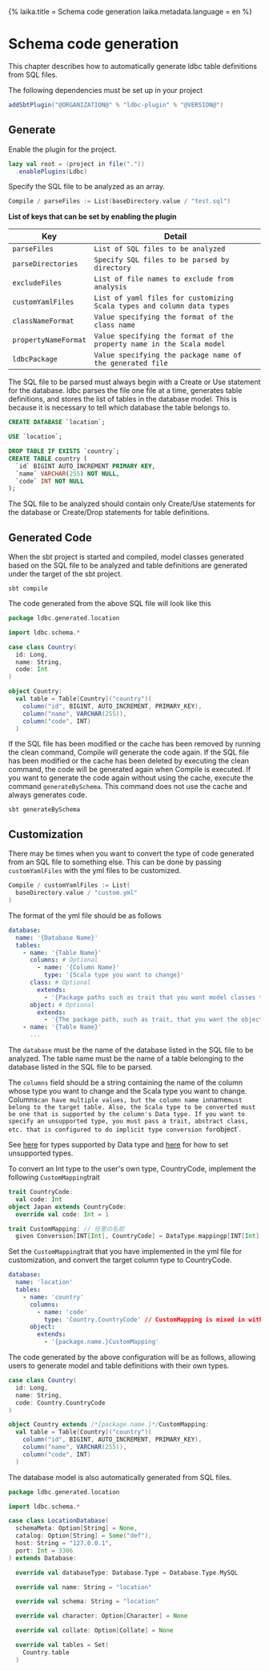 {%
  laika.title = Schema code generation
  laika.metadata.language = en
%}

# Schema code generation

This chapter describes how to automatically generate ldbc table definitions from SQL files.

The following dependencies must be set up in your project

```scala 3
addSbtPlugin("@ORGANIZATION@" % "ldbc-plugin" % "@VERSION@")
```

## Generate

Enable the plugin for the project.

```sbt
lazy val root = (project in file("."))
  .enablePlugins(Ldbc)
```

Specify the SQL file to be analyzed as an array.

```sbt
Compile / parseFiles := List(baseDirectory.value / "test.sql")
```

**List of keys that can be set by enabling the plugin**

| Key                  | Detail                                                                 |
|----------------------|------------------------------------------------------------------------|
| `parseFiles`         | `List of SQL files to be analyzed`                                     |
| `parseDirectories`   | `Specify SQL files to be parsed by directory`                          |
| `excludeFiles`       | `List of file names to exclude from analysis`                          |
| `customYamlFiles`    | `List of yaml files for customizing Scala types and column data types` |
| `classNameFormat`    | `Value specifying the format of the class name`                        |
| `propertyNameFormat` | `Value specifying the format of the property name in the Scala model`  |
| `ldbcPackage`        | `Value specifying the package name of the generated file`              |

The SQL file to be parsed must always begin with a Create or Use statement for the database. ldbc parses the file one file at a time, generates table definitions, and stores the list of tables in the database model.
This is because it is necessary to tell which database the table belongs to.

```sql
CREATE DATABASE `location`;

USE `location`;

DROP TABLE IF EXISTS `country`;
CREATE TABLE country (
  `id` BIGINT AUTO_INCREMENT PRIMARY KEY,
  `name` VARCHAR(255) NOT NULL,
  `code` INT NOT NULL
);
```

The SQL file to be analyzed should contain only Create/Use statements for the database or Create/Drop statements for table definitions.

## Generated Code

When the sbt project is started and compiled, model classes generated based on the SQL file to be analyzed and table definitions are generated under the target of the sbt project.

```shell
sbt compile
```

The code generated from the above SQL file will look like this

```scala 3
package ldbc.generated.location

import ldbc.schema.*

case class Country(
  id: Long,
  name: String,
  code: Int
)

object Country:
  val table = Table[Country]("country")(
    column("id", BIGINT, AUTO_INCREMENT, PRIMARY_KEY),
    column("name", VARCHAR(255)),
    column("code", INT)
  )
```

If the SQL file has been modified or the cache has been removed by running the clean command, Compile will generate the code again. If the SQL file has been modified or the cache has been deleted by executing the clean command, the code will be generated again when Compile is executed.
If you want to generate the code again without using the cache, execute the command `generateBySchema`. This command does not use the cache and always generates code.

```shell
sbt generateBySchema
```

## Customization

There may be times when you want to convert the type of code generated from an SQL file to something else. This can be done by passing `customYamlFiles` with the yml files to be customized.

```sbt
Compile / customYamlFiles := List(
  baseDirectory.value / "custom.yml"
)
```

The format of the yml file should be as follows

```yaml
database:
  name: '{Database Name}'
  tables:
    - name: '{Table Name}'
      columns: # Optional
        - name: '{Column Name}'
          type: '{Scala type you want to change}'
      class: # Optional
        extends:
          - '{Package paths such as trait that you want model classes to inherit}' // package.trait.name
      object: # Optional
        extends:
          - '{The package path, such as trait, that you want the object to inherit.}'
    - name: '{Table Name}'
      ...
```

The `database` must be the name of the database listed in the SQL file to be analyzed. The table name must be the name of a table belonging to the database listed in the SQL file to be parsed.

The `columns` field should be a string containing the name of the column whose type you want to change and the Scala type you want to change. Columns` can have multiple values, but the column name in `name` must belong to the target table.
Also, the Scala type to be converted must be one that is supported by the column's Data type. If you want to specify an unsupported type, you must pass a trait, abstract class, etc. that is configured to do implicit type conversion for `object`.

See [here](/en/tutorial/Schema.md#data-type) for types supported by Data type and [here](/en/tutorial/Schema.md#custom-data-types) for how to set unsupported types.

To convert an Int type to the user's own type, CountryCode, implement the following `CustomMapping`trait

```scala 3
trait CountryCode:
  val code: Int
object Japan extends CountryCode:
  override val code: Int = 1

trait CustomMapping: // 任意の名前
  given Conversion[INT[Int], CountryCode] = DataType.mappingp[INT[Int], CountryCode]
```

Set the `CustomMapping`trait that you have implemented in the yml file for customization, and convert the target column type to CountryCode.

```yaml
database:
  name: 'location'
  tables:
    - name: 'country'
      columns:
        - name: 'code'
          type: 'Country.CountryCode' // CustomMapping is mixed in with the Country object so that it can be retrieved from there.
      object:
        extends:
          - '{package.name.}CustomMapping'
```

The code generated by the above configuration will be as follows, allowing users to generate model and table definitions with their own types.

```scala 3
case class Country(
  id: Long,
  name: String,
  code: Country.CountryCode
)

object Country extends /*{package.name.}*/CustomMapping:
  val table = Table[Country]("country")(
    column("id", BIGINT, AUTO_INCREMENT, PRIMARY_KEY),
    column("name", VARCHAR(255)),
    column("code", INT)
  )
```

The database model is also automatically generated from SQL files.

```scala 3
package ldbc.generated.location

import ldbc.schema.*

case class LocationDatabase(
  schemaMeta: Option[String] = None,
  catalog: Option[String] = Some("def"),
  host: String = "127.0.0.1",
  port: Int = 3306
) extends Database:

  override val databaseType: Database.Type = Database.Type.MySQL

  override val name: String = "location"

  override val schema: String = "location"

  override val character: Option[Character] = None

  override val collate: Option[Collate] = None

  override val tables = Set(
    Country.table
  )
```

